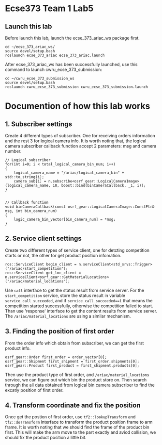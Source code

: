 # Ecse373 Team 1 Lab5



## Launch this lab

Before launch this lab, launch the ecse_373_ariac_ws package first.

```
cd ~/ecse_373_ariac_ws/
source devel/setup.bash
roslaunch ecse_373_ariac ecse_373_ariac.launch
```

After ecse_373_ariac_ws has been successfully launched, use this command to launch cwru_ecse_373_submission:

```
cd ~/cwru_ecse_373_submission_ws 
source devel/setup.bash
roslaunch cwru_ecse_373_submission cwru_ecse_373_submission.launch
```

# Documention of how this lab works

## 1. Subscriber settings
Create 4 different types of subscriber. One for receiving orders information and the rest 3 for logical camera info. It is worth noting that, the logical camera subscriber callback function accept 2 parameters: msg and camera number. 

```
// Logical subscriber
for(int i=0; i < total_logical_camera_bin_num; i++)
{
    logical_camera_name = "/ariac/logical_camera_bin" + std::to_string(i);
    camera_sub[i] = n.subscribe<osrf_gear::LogicalCameraImage>(logical_camera_name, 10, boost::bind(binCameraCallback, _1, i));
}


// Callback function
void binCameraCallback(const osrf_gear::LogicalCameraImage::ConstPtr& msg, int bin_camera_num)
{
    logic_camera_bin_vector[bin_camera_num] = *msg;
}
```

## 2. Service client settings
Create two different types of service client, one for detcting competition starts or not, the other for get product position infomation.

```
ros::ServiceClient begin_client = n.serviceClient<std_srvs::Trigger>("/ariac/start_competition");
ros::ServiceClient get_loc_client = n.serviceClient<osrf_gear::GetMaterialLocations>("/ariac/material_locations");
```

Use `call` interface to get the status result from service server. For the `start_competition` service, store the status result in variable `service_call_succeeded`, and if `service_call_succeeded==1` that means the competition started successfully, otherwise the competition failed to start.  Than use 'response' interface to get the content results from service server. The `/ariac/material_locations` are using a similar mechanism.

## 3. Finding the position of first order
From the order info which obtain from subscriber, we can get the first product info.
```
osrf_gear::Order first_order = order_vector[0];
osrf_gear::Shipment first_shipment = first_order.shipments[0];
osrf_gear::Product first_product = first_shipment.products[0];
```
Then use the product type of first order, and `/ariac/material_locations` service, we can figure out which bin the product store on. Then search through the all data obtained from logical bin camera subscriber to find the excatly position of first order.

## 4. Transform coordinate and fix the position
Once get the postion of first order, use `tf2::lookupTransform` and `tf2::doTransform` interface to transform the product position frame to arm frame. It is worth noting that we should find the frame of the product bin first. This will make the arm move to the part exactly and aviod collision, we should fix the product position a little bit.

